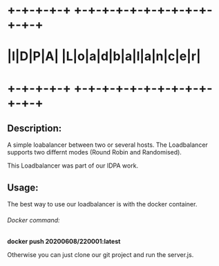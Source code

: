 # +-+-+-+-+ +-+-+-+-+-+-+-+-+-+-+-+-+
# |I|D|P|A| |L|o|a|d|b|a|l|a|n|c|e|r|
# +-+-+-+-+ +-+-+-+-+-+-+-+-+-+-+-+-+


## Description:
A simple loabalancer between two or several hosts. The Loadbalancer supports two differnt modes (Round Robin and Randomised).

This Loadbalancer was part of our IDPA work.

## Usage: 
The best way to use our loadbalancer is with the docker container. 

###### Docker command: 
**docker push 20200608/220001:latest**

Otherwise you can just clone our git project and run the server.js.
